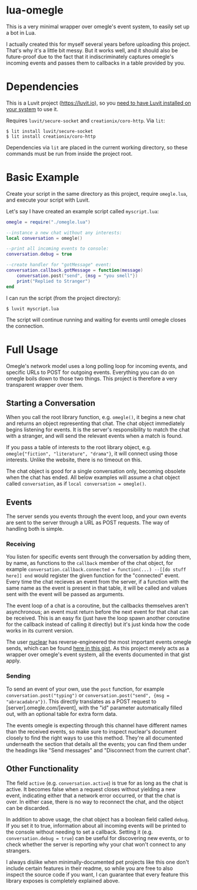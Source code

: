 # lua-omegle

This is a very minimal wrapper over omegle's event system, to easily set up a bot in Lua.

I actually created this for myself several years before uploading this project. That's why it's a little bit messy. But it works well, and it should also be future-proof due to the fact that it indiscriminately captures omegle's incoming events and passes them to callbacks in a table provided by you.

# Dependencies

This is a Luvit project (https://luvit.io), so you [need to have Luvit installed on your system](https://luvit.io/install.html) to use it.

Requires `luvit/secure-socket` and `creationix/coro-http`. Via `lit`:

```
$ lit install luvit/secure-socket
$ lit install creationix/coro-http
```

Dependencies via `lit` are placed in the current working directory, so these commands must be run from inside the project root.

# Basic Example

Create your script in the same directory as this project, require `omegle.lua`, and execute your script with Luvit.

Let's say I have created an example script called `myscript.lua`:

```lua
omegle = require("./omegle.lua")

--instance a new chat without any interests:
local conversation = omegle()

--print all incoming events to console:
conversation.debug = true

--create handler for "gotMessage" event:
conversation.callback.gotMessage = function(message)
	conversation.post("send", {msg = "you smell"})
	print("Replied to Stranger")
end
```

I can run the script (from the project directory):

```
$ luvit myscript.lua
```

The script will continue running and waiting for events until omegle closes the connection.

# Full Usage

Omegle's network model uses a long polling loop for incoming events, and specific URLs to POST for outgoing events. Everything you can do on omegle boils down to those two things. This project is therefore a very transparent wrapper over them.

## Starting a Conversation

When you call the root library function, e.g. `omegle()`, it begins a new chat and returns an object representing that chat. The chat object immediately begins listening for events. It is the server's responsibility to match the chat with a stranger, and will send the relevant events when a match is found.

If you pass a table of interests to the root library object, e.g. `omegle{"fiction", "literature", "drama"}`, it will connect using those interests. Unlike the website, there is no timeout on this.

The chat object is good for a single conversation only, becoming obsolete when the chat has ended. All below examples will assume a chat object called `conversation`, as if `local conversation = omegle()`.

## Events

The server sends you events through the event loop, and your own events are sent to the server through a URL as POST requests. The way of handling both is simple.

### Receiving

You listen for specific events sent through the conversation by adding them, by name, as functions to the `callback` member of the chat object, for example `conversation.callback.connected = function(...) --[[do stuff here]] end` would register the given function for the "connected" event. Every time the chat recieves an event from the server, if a function with the same name as the event is present in that table, it will be called and values sent with the event will be passed as arguments.

The event loop of a chat is a coroutine, but the callbacks themselves aren't asynchronous; an event must return before the next event for that chat can be received. This is an easy fix (just have the loop spawn another coroutine for the callback instead of calling it directly) but it's just kinda how the code works in its current version.

The user [nuclear](https://github.com/nuclear) has reverse-engineered the most important events omegle sends, which can be found [here in this gist](https://gist.github.com/nucular/e19264af8d7fc8a26ece#events). As this project merely acts as a wrapper over omegle's event system, all the events documented in that gist apply.

### Sending

To send an event of your own, use the `post` function, for example `conversation.post("typing")` or `conversation.post("send", {msg = "abracadabra"})`. This directly translates as a POST request to [server].omegle.com/[event], with the "id" parameter automatically filled out, with an optional table for extra form data.

The events omegle is expecting through this channel have different names than the received events, so make sure to inspect nuclear's document closely to find the right ways to use this method. They're all documented underneath the section that details all the events; you can find them under the headings like "Send messages" and "Disconnect from the current chat".

## Other Functionality

The field `active` (e.g. `conversation.active`) is true for as long as the chat is active. It becomes false when a request closes without yielding a new event, indicating either that a network error occurred, or that the chat is over. In either case, there is no way to reconnect the chat, and the object can be discarded.

In addition to above usage, the chat object has a boolean field called `debug`. If you set it to true, information about all incoming events will be printed to the console without needing to set a callback. Setting it (e.g. `conversation.debug = true`) can be useful for discovering new events, or to check whether the server is reporting why your chat won't connect to any strangers.

I always dislike when minimally-documented pet projects like this one don't include certain features in their readme, so while you are free to also inspect the source code if you want, I can guarantee that every feature this library exposes is completely explained above.
